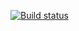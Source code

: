 [![Build status](https://ci.appveyor.com/api/projects/status/9hpss84mnwxj2d8i/branch/master?svg=true)](https://ci.appveyor.com/project/Alex-stagemaster/5-3-postman-echo/branch/master)
